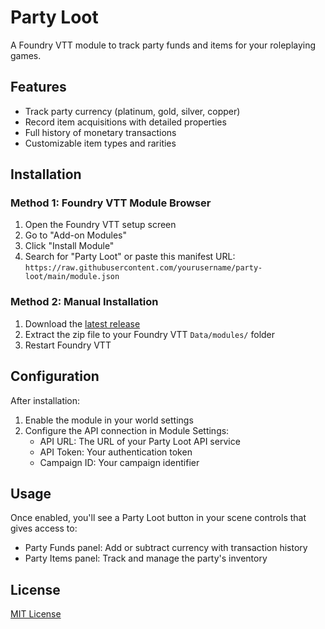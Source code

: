 # Party Loot

A Foundry VTT module to track party funds and items for your roleplaying games.

## Features

- Track party currency (platinum, gold, silver, copper)
- Record item acquisitions with detailed properties
- Full history of monetary transactions
- Customizable item types and rarities

## Installation

### Method 1: Foundry VTT Module Browser

1. Open the Foundry VTT setup screen
2. Go to "Add-on Modules"
3. Click "Install Module"
4. Search for "Party Loot" or paste this manifest URL: 
   `https://raw.githubusercontent.com/yourusername/party-loot/main/module.json`

### Method 2: Manual Installation

1. Download the [latest release]([https://github.com/yourusername/party-loot/releases/latest](https://github.com/jonathanbartholomew/party-loot-vtt/releases/tag/v1.0.0))
2. Extract the zip file to your Foundry VTT `Data/modules/` folder
3. Restart Foundry VTT

## Configuration

After installation:

1. Enable the module in your world settings
2. Configure the API connection in Module Settings:
   - API URL: The URL of your Party Loot API service
   - API Token: Your authentication token
   - Campaign ID: Your campaign identifier

## Usage

Once enabled, you'll see a Party Loot button in your scene controls that gives access to:

- Party Funds panel: Add or subtract currency with transaction history
- Party Items panel: Track and manage the party's inventory

## License

[MIT License](LICENSE)
